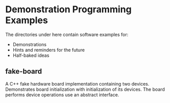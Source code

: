 # Demonstration Programming Examples

The directories under here contain software examples for:

* Demonstrations
* Hints and reminders for the future
* Half-baked ideas

## fake-board
A C++ fake hardware board implementation containing two devices. Demonstrates board initialization with initialization of its devices. The board performs device operations use an abstract interface.
